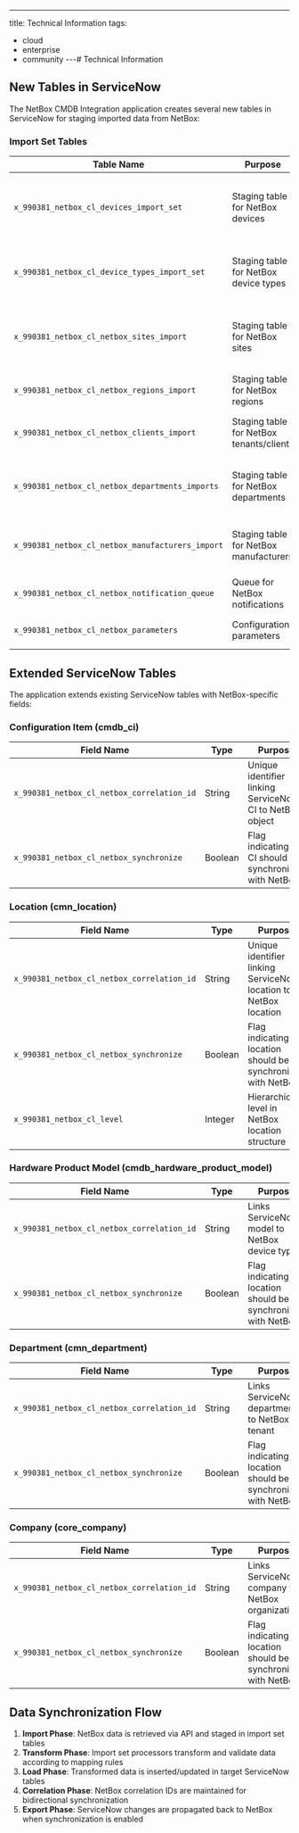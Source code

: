 ---
title: Technical Information
tags:
  - cloud
  - enterprise
  - community
---# Technical Information


## New Tables in ServiceNow

The NetBox CMDB Integration application creates several new tables in ServiceNow for staging imported data from NetBox:

### Import Set Tables

| Table Name | Purpose | Key Fields |
|------------|---------|------------|
| `x_990381_netbox_cl_devices_import_set` | Staging table for NetBox devices | Device name, serial, asset tag, device type, site, location, status |
| `x_990381_netbox_cl_device_types_import_set` | Staging table for NetBox device types | Model, manufacturer, height, weight, specifications |
| `x_990381_netbox_cl_netbox_sites_import` | Staging table for NetBox sites | Site name, description, physical address, contact information |
| `x_990381_netbox_cl_netbox_regions_import` | Staging table for NetBox regions | Region name, description, hierarchy |
| `x_990381_netbox_cl_netbox_clients_import` | Staging table for NetBox tenants/clients | Client name, description, contact details |
| `x_990381_netbox_cl_netbox_departments_imports` | Staging table for NetBox departments | Department information and organizational structure |
| `x_990381_netbox_cl_netbox_manufacturers_import` | Staging table for NetBox manufacturers | Manufacturer name, description, contact information |
| `x_990381_netbox_cl_netbox_notification_queue` | Queue for NetBox notifications | Notification type, status, payload |
| `x_990381_netbox_cl_netbox_parameters` | Configuration parameters | Parameter name, value, description |


## Extended ServiceNow Tables

The application extends existing ServiceNow tables with NetBox-specific fields:

### Configuration Item (cmdb_ci)
| Field Name | Type | Purpose |
|------------|------|---------|
| `x_990381_netbox_cl_netbox_correlation_id` | String | Unique identifier linking ServiceNow CI to NetBox object |
| `x_990381_netbox_cl_netbox_synchronize` | Boolean | Flag indicating if CI should be synchronized with NetBox |

### Location (cmn_location)
| Field Name | Type | Purpose |
|------------|------|---------|
| `x_990381_netbox_cl_netbox_correlation_id` | String | Unique identifier linking ServiceNow location to NetBox location |
| `x_990381_netbox_cl_netbox_synchronize` | Boolean | Flag indicating if location should be synchronized with NetBox |
| `x_990381_netbox_cl_level` | Integer | Hierarchical level in NetBox location structure |

### Hardware Product Model (cmdb_hardware_product_model)
| Field Name | Type | Purpose |
|------------|------|---------|
| `x_990381_netbox_cl_netbox_correlation_id` | String | Links ServiceNow model to NetBox device type |
| `x_990381_netbox_cl_netbox_synchronize` | Boolean | Flag indicating if location should be synchronized with NetBox |

### Department (cmn_department)
| Field Name | Type | Purpose |
|------------|------|---------|
| `x_990381_netbox_cl_netbox_correlation_id` | String | Links ServiceNow department to NetBox tenant |
| `x_990381_netbox_cl_netbox_synchronize` | Boolean | Flag indicating if location should be synchronized with NetBox |

### Company (core_company)
| Field Name | Type | Purpose |
|------------|------|---------|
| `x_990381_netbox_cl_netbox_correlation_id` | String | Links ServiceNow company to NetBox organization |
| `x_990381_netbox_cl_netbox_synchronize` | Boolean | Flag indicating if location should be synchronized with NetBox |

## Data Synchronization Flow

1. **Import Phase**: NetBox data is retrieved via API and staged in import set tables
2. **Transform Phase**: Import set processors transform and validate data according to mapping rules
3. **Load Phase**: Transformed data is inserted/updated in target ServiceNow tables
4. **Correlation Phase**: NetBox correlation IDs are maintained for bidirectional synchronization
5. **Export Phase**: ServiceNow changes are propagated back to NetBox when synchronization is enabled

